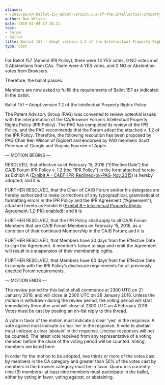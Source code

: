 ```yaml
---
aliases:
- /2016-02-04-ballot-157-adopt-version-1-2-of-the-intellectual-property-rights-policy/
author: Ben Wilson
date: 2016-02-04 17:10:11
tags:
- Forum
- Ballot
title: Ballot 157 – Adopt version 1.2 of the Intellectual Property Rights Policy
type: post
---
```


For Ballot 157 (Amend IPR Policy), there were 13 YES votes, 0 NO votes and 3 Abstentions from CAs. There were 4 YES votes, and 0 NO or Abstention votes from Browsers.

Therefore, the ballot passes.

Members are now asked to fulfill the requirements of Ballot 157 as indicated in the ballot.

Ballot 157 – Adopt version 1.2 of the Intellectual Property Rights Policy

The Patent Advisory Group (PAG) was convened to review potential issues with the interpretation of the CA/Browser Forum’s Intellectual Property Rights Policy (IPR Policy). The PAG has completed its review of the IPR Policy, and the PAG recommends that the Forum adopt the attached v. 1.2 of the IPR Policy. Therefore, the following resolution has been proposed by PAG Chair Ben Wilson of Digicert and endorsed by PAG members Scott Peterson of Google and Virginia Fournier of Apple.

— MOTION BEGINS —

RESOLVED, that effective as of February 15, 2016 (“Effective Date”) the CA/B Forum IPR Policy v. 1.2 (the “IPR Policy”) in the form attached hereto as Exhibit A ([Exhibit A – CABF-IPR-Redlined-by-PAG-Nov.2015](/uploads/Exhibit-A-CABF-IPR-Redlined-by-PAG-Nov.2015.pdf)) is hereby adopted; and it is

FURTHER RESOLVED, that the Chair of CA/B Forum and/or his delegates are hereby authorized to make corrections of any typographical, grammatical or formatting errors in the IPR Policy and the IPR Agreement (“Agreement”), attached hereto as Exhibit B ([Exhibit B – Intellectual Property Rights Agreement-1.2-PKI-enabled](/uploads/Exhibit-B-Intellectual-Property-Rights-Agreement-1.2-PKI-enabled.pdf)); and it is

FURTHER RESOLVED, that the IPR Policy shall apply to all CA/B Forum Members that are CA/B Forum Members on February 15, 2016, as a condition of their continued Membership in the CA/B Forum; and it is

FURTHER RESOLVED, that Members have 30 days from the Effective Date to sign the Agreement. A member’s failure to sign and remit the Agreement will result in a suspension of their membership rights.

FURTHER RESOLVED, that Members have 60 days from the Effective Date to comply with the IPR Policy’s disclosure requirements for all previously enacted Forum requirements.

— MOTION ENDS —

The review period for this ballot shall commence at 2300 UTC on 21 January 2016, and will close at 2300 UTC on 28 January 2016. Unless the motion is withdrawn during the review period, the voting period will start immediately thereafter and will close at 2300 UTC on 4 February 2016. Votes must be cast by posting an on-list reply to this thread.

A vote in favor of the motion must indicate a clear ‘yes’ in the response. A vote against must indicate a clear ‘no’ in the response. A vote to abstain must indicate a clear ‘abstain’ in the response. Unclear responses will not be counted. The latest vote received from any representative of a voting member before the close of the voting period will be counted. Voting members are listed here:

In order for the motion to be adopted, two thirds or more of the votes cast by members in the CA category and greater than 50% of the votes cast by members in the browser category must be in favor. Quorum is currently nine (9) members– at least nine members must participate in the ballot, either by voting in favor, voting against, or abstaining.
